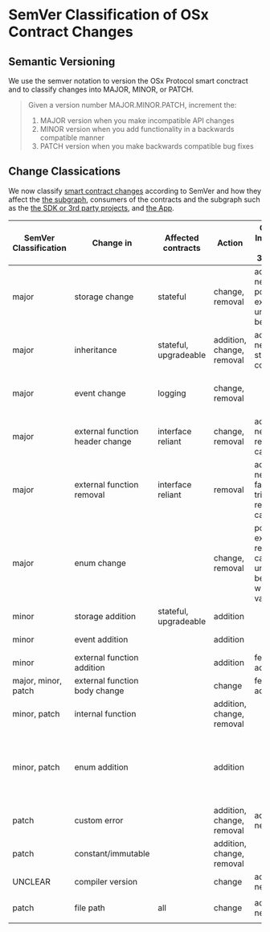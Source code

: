 # SemVer Classification of OSx Contract Changes

## Semantic Versioning

We use the semver notation to version the OSx Protocol smart conctract and to classify changes into MAJOR, MINOR, or PATCH.

> Given a version number MAJOR.MINOR.PATCH, increment the:
>
> 1. MAJOR version when you make incompatible API changes
> 2. MINOR version when you add functionality in a backwards compatible manner
> 3. PATCH version when you make backwards compatible bug fixes

## Change Classications

We now classify [smart contract changes](systems.md#smart-contracts) according to SemVer and how they affect the [the subgraph](systems.md#the-subgraph), consumers of the contracts and the subgraph such as the [the SDK or 3rd party projects](systems.md#sdk-3rd-party-projects-contract--subgraph-consumers), and [the App](systems.md#app).

| SemVer Classification | Change in                       | Affected contracts    | Action                    | Contract Implication (OSx or 3rd party)                                | Subgraph                                                     | SDK                                                          | App                                                          |
| --------------------- | ------------------------------- | --------------------- | ------------------------- | ---------------------------------------------------------------------- | ------------------------------------------------------------ | ------------------------------------------------------------ | ------------------------------------------------------------ |
| major                 | storage change                  | stateful              | change, removal           | adaptation needed, potential exploits, unexpected behavior             | reverting calls, wrong values                                | reverting calls, wrong values                                | reverting calls, wrong values                                |
| major                 | inheritance                     | stateful, upgradeable | addition, change, removal | adaptation needed, storage corruption                                  |                                                              |                                                              |                                                              |
| major                 | event change                    | logging               | change, removal           |                                                                        | adaptation needed, errors                                    | adaptation needed, reverting calls                           | reverting calls                                              |
| major                 | external function header change | interface reliant     | change, removal           | adaptation needed, reverting calls                                     | errors                                                       | errors, reverting calls                                      | adaptation needed, errors                                    |
| major                 | external function removal       | interface reliant     | removal                   | adaptation needed, fallback triggering, reverting calls                | errors                                                       | adaptation needed, errors                                    | adaptation needed, errors                                    |
| major                 | enum change                     |                       | change, removal           | potential exploits, reverting calls, unexpected behavior, wrong values | unexpected behavior, wrong values                            | unexpected behavior, wrong values                            | unexpected behavior, wrong values                            |
| minor                 | storage addition                | stateful, upgradeable | addition                  |                                                                        |                                                              |                                                              |                                                              |
| minor                 | event addition                  |                       | addition                  |                                                                        | adaptation needed                                            | adaptation needed                                            |                                                              |
| minor                 | external function addition      |                       | addition                  | feature addition                                                       |                                                              | feature addition                                             | feature addition                                             |
| major, minor, patch   | external function body change   |                       | change                    | feature addition                                                       |                                                              |                                                              |                                                              |
| minor, patch          | internal function               |                       | addition, change, removal |                                                                        |                                                              |                                                              |                                                              |
| minor, patch          | enum addition                   |                       | addition                  |                                                                        | adaptation needed, errors, fallback triggering, wrong values | adaptation needed, errors, fallback triggering, wrong values | adaptation needed, errors, fallback triggering, wrong values |
| patch                 | custom error                    |                       | addition, change, removal | adaptation needed                                                      |                                                              | adaptation needed                                            |                                                              |
| patch                 | constant/immutable              |                       | addition, change, removal |                                                                        |                                                              |                                                              |                                                              |
| UNCLEAR               | compiler version                |                       | change                    | adaptation needed                                                      |                                                              |                                                              |                                                              |
|                       |                                 |                       |                           |                                                                        |                                                              |                                                              |                                                              |
| patch                 | file path                       | all                   | change                    | adaptation needed                                                      | adaptation needed                                            | adaptation needed                                            |                                                              |
|                       |                                 |                       |                           |                                                                        |                                                              |                                                              |                                                              |

